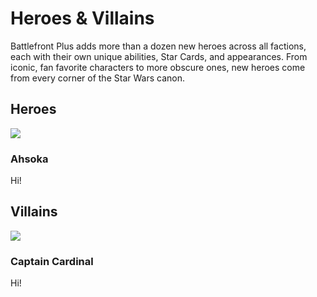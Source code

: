 # Heroes & Villains

Battlefront Plus adds more than a dozen new heroes across all factions, each with their own unique abilities, Star Cards, and appearances. From iconic, fan favorite characters to more obscure ones, new heroes come from every corner of the Star Wars canon.

## Heroes

<div class="hero">
  <img src="../../assets/portraits/Portait_Ahsoka.png">
  <div class="text">
    <h3><strong>Ahsoka</strong></h3>
    <p>Hi!</p>
  </div>
</div>

## Villains

<div class="hero">
  <img src="../../assets/portraits/Portait_CaptainCardinal.png">
  <div class="text">
    <h3><strong>Captain Cardinal</strong></h3>
    <p>Hi!</p>
  </div>
</div>
